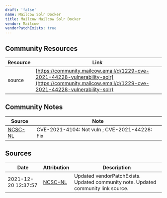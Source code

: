 ```yaml
---
draft: 'false'
name: Mailcow Solr Docker
title: Mailcow Mailcow Solr Docker
vendor: Mailcow
vendorPatchExists: true
---
```



## Community Resources
| Resource | Link |
| --- | --- |
| source | [https://community.mailcow.email/d/1229-cve-2021-44228-vulnerability-solr](https://community.mailcow.email/d/1229-cve-2021-44228-vulnerability-solr) |

## Community Notes
| Source | Note |
| --- | --- |
| [NCSC-NL](https://github.com/NCSC-NL/log4shell/blob/main/software/README.md) | CVE-2021-4104: Not vuln ; CVE-2021-44228: Fix </ul> |

## Sources
| Date | Attribution | Description |
| --- | --- | --- |
| 2021-12-20 12:37:57 | [NCSC-NL](https://github.com/NCSC-NL/log4shell/blob/main/software/README.md) | Updated vendorPatchExists. Updated community note. Updated community link source.  |
